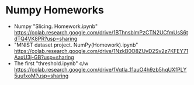 # Numpy Homeworks
* Numpy "Slicing. Homework.ipynb" https://colab.research.google.com/drive/1BThnsblmPzCTN2UCfmUsS6tdTQ4VK8PR?usp=sharing
* "MNIST dataset project. NumPy(Homework).ipynb" https://colab.research.google.com/drive/1NzkB0O8ZUvD2Sv2z7KFEY71AaxU3j-GB?usp=sharing
* The first "threshold.ipynb" c/w https://colab.research.google.com/drive/1Vqtla_11auO4h9zb5hqUXfPLY5uufxoM?usp=sharing

